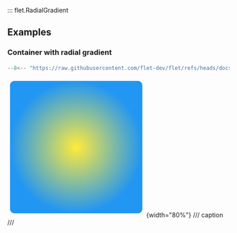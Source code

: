 ::: flet.RadialGradient

## Examples

### Container with radial gradient

```python
--8<-- "https://raw.githubusercontent.com/flet-dev/flet/refs/heads/docs/sdk/python/examples/python/controls/types/gradient/radial-gradient/container.py"
```

![container](https://raw.githubusercontent.com/flet-dev/flet/docs/sdk/python/examples/python/controls/types/gradient/radial-gradient/media/container.png){width="80%"}
/// caption
///
